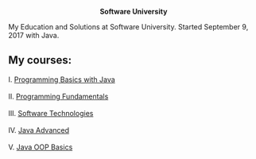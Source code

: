 <p align="center"> <strong>Software University</strong><p>


My Education and Solutions at Software University. Started September 9, 2017 with Java.


## My courses:
I. <a href="https://github.com/ItsGosho/SoftUni/tree/master/%231%20Programming%20Basics%20Java"> Programming Basics with Java </a><br></br> 
II. <a href="https://github.com/ItsGosho/SoftUni/tree/master/%232%20Tech%20Module/%231.Programming%20Fundamentals"> Programming Fundamentals </a><br></br> 
III. <a href="https://github.com/ItsGosho/SoftUni/tree/master/%232%20Tech%20Module/%232.Software%20Technologies"> Software Technologies </a> <br></br>
IV. <a href="https://github.com/ItsGosho/SoftUni/tree/master/%233.Java%20Professional%20Modules/%231.Java%20Fundamentals/%231.Java%20Advanced"> Java Advanced </a> <br></br>
V. <a href="https://github.com/ItsGosho/SoftUni/tree/master/%233.Java%20Professional%20Modules/%231.Java%20Fundamentals/%232.Java%20OOP%20Basics"> Java OOP Basics </a><br></br> 